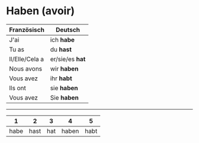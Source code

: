 # Haben (avoir)

|Französisch|Deutsch|
|---|---|
|J'ai|ich __habe__|
|Tu as|du __hast__|
|Il/Elle/Cela a|er/sie/es __hat__|
|Nous avons|wir __haben__|
|Vous avez|ihr __habt__|
|Ils ont|sie __haben__|
|Vous avez|Sie __haben__|
---
|1|2|3|4|5|
|-|-|-|-|-|
|habe|hast|hat|haben|habt